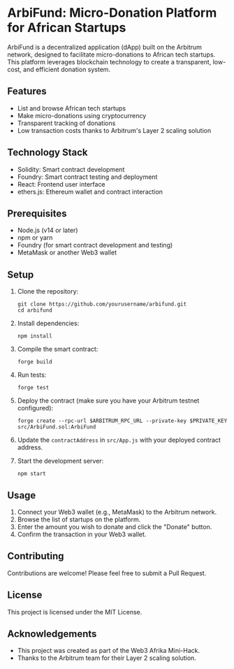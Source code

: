 # ArbiFund: Micro-Donation Platform for African Startups

ArbiFund is a decentralized application (dApp) built on the Arbitrum network, designed to facilitate micro-donations to African tech startups. This platform leverages blockchain technology to create a transparent, low-cost, and efficient donation system.

## Features

- List and browse African tech startups
- Make micro-donations using cryptocurrency
- Transparent tracking of donations
- Low transaction costs thanks to Arbitrum's Layer 2 scaling solution

## Technology Stack

- Solidity: Smart contract development
- Foundry: Smart contract testing and deployment
- React: Frontend user interface
- ethers.js: Ethereum wallet and contract interaction

## Prerequisites

- Node.js (v14 or later)
- npm or yarn
- Foundry (for smart contract development and testing)
- MetaMask or another Web3 wallet

## Setup

1. Clone the repository:
   ```
   git clone https://github.com/yourusername/arbifund.git
   cd arbifund
   ```

2. Install dependencies:
   ```
   npm install
   ```

3. Compile the smart contract:
   ```
   forge build
   ```

4. Run tests:
   ```
   forge test
   ```

5. Deploy the contract (make sure you have your Arbitrum testnet configured):
   ```
   forge create --rpc-url $ARBITRUM_RPC_URL --private-key $PRIVATE_KEY src/ArbiFund.sol:ArbiFund
   ```

6. Update the `contractAddress` in `src/App.js` with your deployed contract address.

7. Start the development server:
   ```
   npm start
   ```

## Usage

1. Connect your Web3 wallet (e.g., MetaMask) to the Arbitrum network.
2. Browse the list of startups on the platform.
3. Enter the amount you wish to donate and click the "Donate" button.
4. Confirm the transaction in your Web3 wallet.

## Contributing

Contributions are welcome! Please feel free to submit a Pull Request.

## License

This project is licensed under the MIT License.

## Acknowledgements

- This project was created as part of the Web3 Afrika Mini-Hack.
- Thanks to the Arbitrum team for their Layer 2 scaling solution.